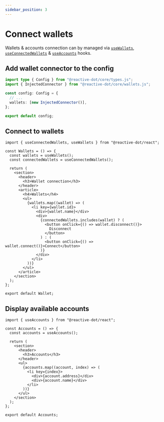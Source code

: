 ```yaml
---
sidebar_position: 3
---
```


# Connect wallets

Wallets & accounts connection can by managed via [`useWallets`](/api/react/function/useWallets), [`useConnectedWallets`](/api/react/function/useConnectedWallets) & [`useAccounts`](/api/react/function/useAccounts) hooks.

## Add wallet connector to the config

```ts title="config.ts"
import type { Config } from "@reactive-dot/core/types.js";
import { InjectedConnector } from "@reactive-dot/core/wallets.js";

const config: Config = {
  // ...
  wallets: [new InjectedConnector()],
};

export default config;
```

## Connect to wallets

```tsx title="Wallets.tsx"
import { useConnectedWallets, useWallets } from "@reactive-dot/react";

const Wallets = () => {
  const wallets = useWallets();
  const connectedWallets = useConnectedWallets();

  return (
    <section>
      <header>
        <h3>Wallet connection</h3>
      </header>
      <article>
        <h4>Wallets</h4>
        <ul>
          {wallets.map((wallet) => (
            <li key={wallet.id}>
              <div>{wallet.name}</div>
              <div>
                {connectedWallets.includes(wallet) ? (
                  <button onClick={() => wallet.disconnect()}>
                    Disconnect
                  </button>
                ) : (
                  <button onClick={() => wallet.connect()}>Connect</button>
                )}
              </div>
            </li>
          ))}
        </ul>
      </article>
    </section>
  );
};

export default Wallet;
```

## Display available accounts

```tsx title="Accounts.tsx"
import { useAccounts } from "@reactive-dot/react";

const Accounts = () => {
  const accounts = useAccounts();

  return (
    <section>
      <header>
        <h3>Accounts</h3>
      </header>
      <ul>
        {accounts.map((account, index) => (
          <li key={index}>
            <div>{account.address}</div>
            <div>{account.name}</div>
          </li>
        ))}
      </ul>
    </section>
  );
};

export default Accounts;
```
